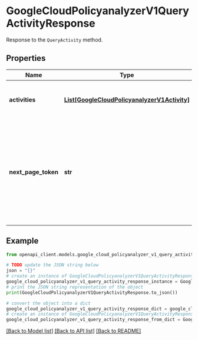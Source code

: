 # GoogleCloudPolicyanalyzerV1QueryActivityResponse

Response to the `QueryActivity` method.

## Properties

Name | Type | Description | Notes
------------ | ------------- | ------------- | -------------
**activities** | [**List[GoogleCloudPolicyanalyzerV1Activity]**](GoogleCloudPolicyanalyzerV1Activity.md) | The set of activities that match the filter included in the request. | [optional] 
**next_page_token** | **str** | If there might be more results than those appearing in this response, then &#x60;nextPageToken&#x60; is included. To get the next set of results, call this method again using the value of &#x60;nextPageToken&#x60; as &#x60;pageToken&#x60;. | [optional] 

## Example

```python
from openapi_client.models.google_cloud_policyanalyzer_v1_query_activity_response import GoogleCloudPolicyanalyzerV1QueryActivityResponse

# TODO update the JSON string below
json = "{}"
# create an instance of GoogleCloudPolicyanalyzerV1QueryActivityResponse from a JSON string
google_cloud_policyanalyzer_v1_query_activity_response_instance = GoogleCloudPolicyanalyzerV1QueryActivityResponse.from_json(json)
# print the JSON string representation of the object
print(GoogleCloudPolicyanalyzerV1QueryActivityResponse.to_json())

# convert the object into a dict
google_cloud_policyanalyzer_v1_query_activity_response_dict = google_cloud_policyanalyzer_v1_query_activity_response_instance.to_dict()
# create an instance of GoogleCloudPolicyanalyzerV1QueryActivityResponse from a dict
google_cloud_policyanalyzer_v1_query_activity_response_from_dict = GoogleCloudPolicyanalyzerV1QueryActivityResponse.from_dict(google_cloud_policyanalyzer_v1_query_activity_response_dict)
```
[[Back to Model list]](../README.md#documentation-for-models) [[Back to API list]](../README.md#documentation-for-api-endpoints) [[Back to README]](../README.md)


